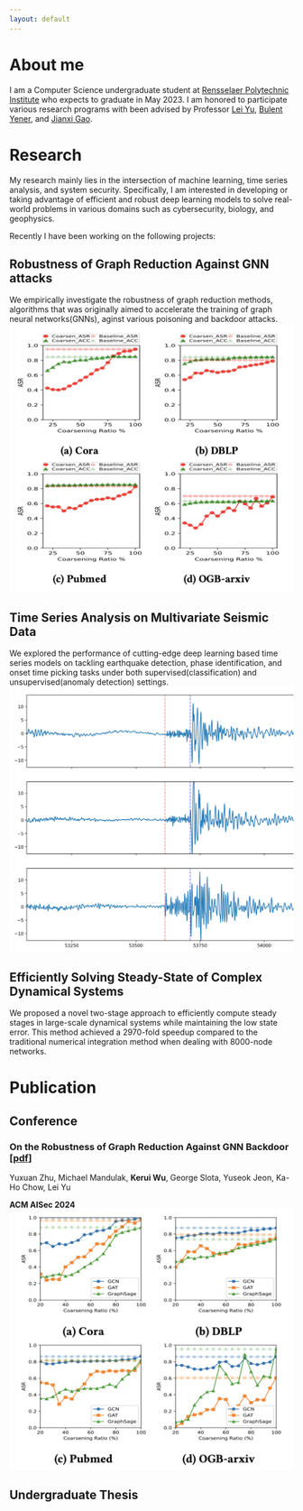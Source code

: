 ```yaml
---
layout: default
---
```


# About me
I am a Computer Science undergraduate student at [Rensselaer Polytechnic Institute](https://www.rpi.edu/) who expects to graduate in May 2023. I am honored to participate various research programs with been advised by Professor [Lei Yu](https://leiyucs.github.io/), [Bulent Yener](https://www.cs.rpi.edu/~yener/), and [Jianxi Gao](https://www.gaojianxi.com/). 

# Research
My research mainly lies in the intersection of machine learning, time series analysis, and system security. Specifically, I am interested in developing or taking advantage of efficient and robust deep learning models to solve real-world problems in various domains such as cybersecurity, biology, and geophysics.

Recently I have been working on the following projects:

## Robustness of Graph Reduction Against GNN attacks
We empirically investigate the robustness of graph reduction methods, algorithms that was originally aimed to accelerate the training of graph neural networks(GNNs), aginst various poisoning and backdoor attacks. 
![Octocat](assets/img/backdoor_research.png)


## Time Series Analysis on Multivariate Seismic Data
We explored the performance of cutting-edge deep learning based time series models on tackling earthquake detection, phase identification, and onset time picking tasks under both supervised(classification) and unsupervised(anomaly detection) settings.
![Octocat](assets/img/seismic.png)

## Efficiently Solving Steady-State of Complex Dynamical Systems
We proposed a novel two-stage approach to efficiently compute steady stages in large-scale dynamical systems while maintaining the low state error. This method achieved a 2970-fold speedup compared to the traditional numerical integration method when dealing with 8000-node networks. 

# Publication
## Conference
### On the Robustness of Graph Reduction Against GNN Backdoor [[pdf](https://arxiv.org/pdf/2407.02431)]

  Yuxuan Zhu, Michael Mandulak, **Kerui Wu**, George Slota, Yuseok Jeon, Ka-Ho Chow, Lei Yu

  **ACM AISec 2024**
![Octocat](assets/img/backdoor_publication.png)


## Undergraduate Thesis
### 